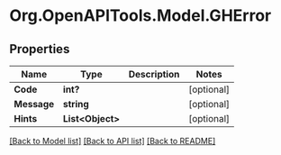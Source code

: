# Org.OpenAPITools.Model.GHError
## Properties

Name | Type | Description | Notes
------------ | ------------- | ------------- | -------------
**Code** | **int?** |  | [optional] 
**Message** | **string** |  | [optional] 
**Hints** | **List&lt;Object&gt;** |  | [optional] 

[[Back to Model list]](../README.md#documentation-for-models) [[Back to API list]](../README.md#documentation-for-api-endpoints) [[Back to README]](../README.md)

